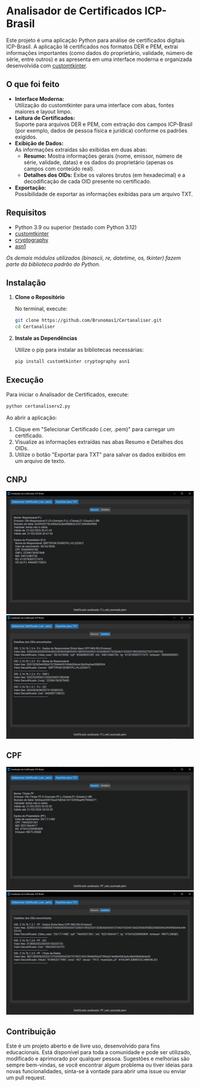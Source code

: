 # Analisador de Certificados ICP-Brasil

Este projeto é uma aplicação Python para análise de certificados digitais ICP-Brasil. A aplicação lê certificados nos formatos DER e PEM, extrai informações importantes (como dados do proprietário, validade, número de série, entre outros) e as apresenta em uma interface moderna e organizada desenvolvida com [customtkinter](https://github.com/TomSchimansky/CustomTkinter).

## O que foi feito

- **Interface Moderna:**  
  Utilização do customtkinter para uma interface com abas, fontes maiores e layout limpo.
- **Leitura de Certificados:**  
  Suporte para arquivos DER e PEM, com extração dos campos ICP-Brasil (por exemplo, dados de pessoa física e jurídica) conforme os padrões exigidos.
- **Exibição de Dados:**  
  As informações extraídas são exibidas em duas abas:
  - **Resumo:** Mostra informações gerais (nome, emissor, número de série, validade, datas) e os dados do proprietário (apenas os campos com conteúdo real).
  - **Detalhes dos OIDs:** Exibe os valores brutos (em hexadecimal) e a decodificação de cada OID presente no certificado.
- **Exportação:**  
  Possibilidade de exportar as informações exibidas para um arquivo TXT.

## Requisitos

- Python 3.9 ou superior (testado com Python 3.12)
- [customtkinter](https://github.com/TomSchimansky/CustomTkinter)
- [cryptography](https://cryptography.io/)
- [asn1](https://pypi.org/project/asn1/)

*Os demais módulos utilizados (binascii, re, datetime, os, tkinter) fazem parte da biblioteca padrão do Python.*

## Instalação

1. **Clone o Repositório**
   
   No terminal, execute:
   ```bash
   git clone https://github.com/Brunomas1/Certanaliser.git
   cd Certanaliser
   ```

2. **Instale as Dependências**

   Utilize o pip para instalar as bibliotecas necessárias:
   ```bash
   pip install customtkinter cryptography asn1
   ```

## Execução

Para iniciar o Analisador de Certificados, execute:
```bash
python certanaliserv2.py
```

Ao abrir a aplicação:
1. Clique em "Selecionar Certificado (.cer, .pem)" para carregar um certificado.
2. Visualize as informações extraídas nas abas Resumo e Detalhes dos OIDs.
3. Utilize o botão "Exportar para TXT" para salvar os dados exibidos em um arquivo de texto.

## CNPJ
![Descrição da Imagem](pj.png)
![Descrição da Imagem](pj_2.png)

## CPF

![Descrição da Imagem](pf.png)
![Descrição da Imagem](pf_2.png)



## Contribuição

Este é um projeto aberto e de livre uso, desenvolvido para fins educacionais. Está disponível para toda a comunidade e pode ser utilizado, modificado e aprimorado por qualquer pessoa. Sugestões e melhorias são sempre bem-vindas, se você encontrar algum problema ou tiver ideias para novas funcionalidades, sinta-se à vontade para abrir uma issue ou enviar um pull request.
